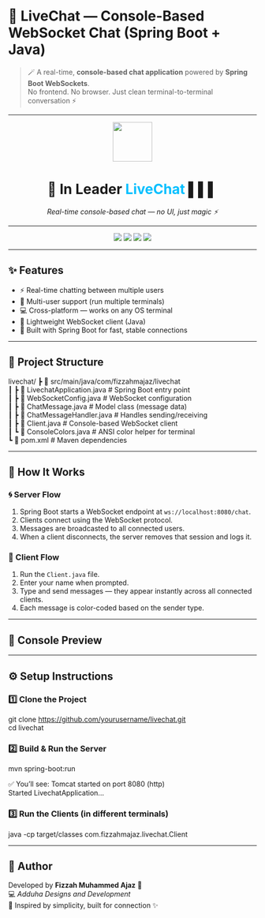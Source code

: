# 💬 LiveChat — Console-Based WebSocket Chat (Spring Boot + Java)

> 🪄 A real-time, **console-based chat application** powered by **Spring Boot WebSockets**.  
> No frontend. No browser. Just clean terminal-to-terminal conversation ⚡

---

<p align="center">
  <img src="https://media.giphy.com/media/L8K62iTDkzGX6/giphy.gif" width="80" />
  <h1 align="center">💬 In Leader <span style="color:#00BFFF;">LiveChat</span> <span>▌▌▌</span></h1>
  <p align="center"><i>Real-time console-based chat — no UI, just magic ⚡</i></p>
</p>

---

<p align="center">
  <img src="https://img.shields.io/badge/Java-%23ED8B00.svg?style=for-the-badge&logo=openjdk&logoColor=white" />
  <img src="https://img.shields.io/badge/SpringBoot-%236DB33F.svg?style=for-the-badge&logo=springboot&logoColor=white" />
  <img src="https://img.shields.io/badge/WebSockets-%23006AFF.svg?style=for-the-badge&logo=websocket&logoColor=white" />
  <img src="https://img.shields.io/badge/ChatApp-%23FF69B4.svg?style=for-the-badge&logo=wechat&logoColor=white" />
</p>

---

## ✨ Features
- ⚡ Real-time chatting between multiple users  
- 💬 Multi-user support (run multiple terminals)  
- 💻 Cross-platform — works on any OS terminal  
- 🧠 Lightweight WebSocket client (Java)  
- 🚀 Built with Spring Boot for fast, stable connections  

---

## 🧩 Project Structure
livechat/
 ┣ 📂 src/main/java/com/fizzahmajaz/livechat <br>
 ┃ ┣ 📜 LivechatApplication.java        # Spring Boot entry point <br>
 ┃ ┣ 📜 WebSocketConfig.java            # WebSocket configuration <br>
 ┃ ┣ 📜 ChatMessage.java                # Model class (message data) <br>
 ┃ ┣ 📜 ChatMessageHandler.java         # Handles sending/receiving <br>
 ┃ ┣ 📜 Client.java                     # Console-based WebSocket client <br>
 ┃ ┗ 📜 ConsoleColors.java              # ANSI color helper for terminal <br>
 ┗ 📜 pom.xml                           # Maven dependencies

---

## 🧠 How It Works

### 🌀 Server Flow
1. Spring Boot starts a WebSocket endpoint at `ws://localhost:8080/chat`.  
2. Clients connect using the WebSocket protocol.  
3. Messages are broadcasted to all connected users.  
4. When a client disconnects, the server removes that session and logs it.

### 📡 Client Flow
1. Run the `Client.java` file.  
2. Enter your name when prompted.  
3. Type and send messages — they appear instantly across all connected clients.  
4. Each message is color-coded based on the sender type.  

---

## 🎨 Console Preview

---

## ⚙️ Setup Instructions

### 1️⃣ Clone the Project
git clone https://github.com/yourusername/livechat.git  
cd livechat

### 2️⃣ Build & Run the Server
mvn spring-boot:run  

✅ You’ll see:
Tomcat started on port 8080 (http)  
Started LivechatApplication...

### 3️⃣ Run the Clients (in different terminals)
java -cp target/classes com.fizzahmajaz.livechat.Client

---


## 🧡 Author
Developed by **Fizzah Muhammed Ajaz** 🦋  
💻 *Adduha Designs and Development*  
📖 Inspired by simplicity, built for connection ✨
